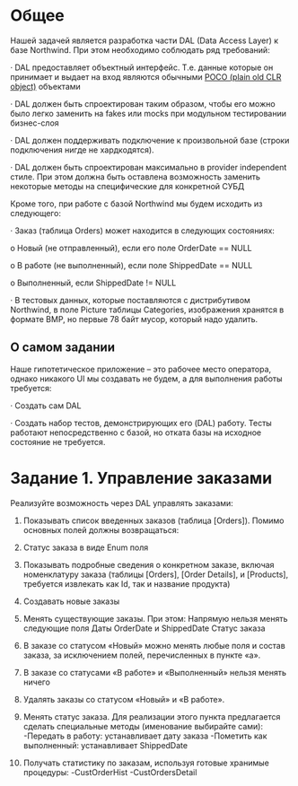 # Общее

Нашей задачей является разработка части DAL (Data  Access  Layer) к базе Northwind. При этом необходимо соблюдать ряд требований:

· DAL предоставляет объектный интерфейс. Т.е. данные которые он принимает и выдает на вход являются обычными [POCO (plain  old  CLR  object)](https://en.wikipedia.org/wiki/Plain_Old_CLR_Object) объектами

· DAL должен быть спроектирован таким образом, чтобы его можно было легко заменить на fakes или mocks при модульном тестировании бизнес-слоя

· DAL должен поддерживать подключение к произвольной базе (строки подключения нигде не хардкодятся).

· DAL должен быть спроектирован максимально в provider  independent стиле. При этом должна быть оставлена возможность заменить некоторые методы на специфические для конкретной СУБД

Кроме того, при работе с базой Northwind мы будем исходить из следующего:

· Заказ (таблица Orders) может находится в следующих состояниях:

o Новый (не отправленный), если его поле OrderDate == NULL

o В работе (не выполненный), если поле ShippedDate == NULL

o Выполненный, если ShippedDate != NULL

· В тестовых данных, которые поставляются с дистрибутивом Northwind, в поле Picture таблицы Categories, изображения хранятся в формате BMP, но первые 78 байт мусор, который надо удалить.

## О самом задании

Наше гипотетическое приложение – это рабочее место оператора, однако никакого UI мы создавать не будем, а для выполнения работы требуется:

· Создать сам DAL

· Создать набор тестов, демонстрирующих его (DAL) работу. Тесты работают непосредственно с базой, но отката базы на исходное состояние не требуется.

# Задание 1. Управление заказами

Реализуйте возможность через DAL управлять заказами:

1.  Показывать список введенных заказов (таблица [Orders]). Помимо основных полей должны возвращаться:

1.  Статус заказа в виде Enum поля

3.  Показывать подробные сведения о конкретном заказе, включая номенклатуру заказа (таблицы [Orders], [Order Details], и [Products], требуется извлекать как Id, так и название продукта)
4.  Создавать новые заказы
5.  Менять существующие заказы. При этом:
Напрямую нельзя менять следующие поля
Даты OrderDate и ShippedDate
Статус заказа

2.  В заказе со статусом «Новый» можно менять любые поля и состав заказа, за исключением полей, перечисленных в пункте «а».
3.  В заказе со статусами «В работе» и «Выполненный» нельзя менять ничего

4.  Удалять заказы со статусом «Новый» и «В работе».
5.  Менять статус заказа. Для реализации этого пункта предлагается сделать специальные методы (именование выбирайте сами):
-Передать в работу: устанавливает дату заказа
-Пометить как выполненный: устанавливает ShippedDate

7.  Получать статистику по заказам, используя готовые хранимые процедуры:
            -CustOrderHist
            -CustOrdersDetail
